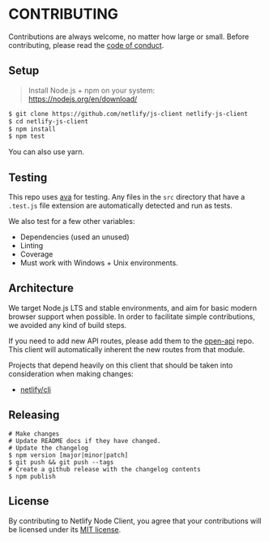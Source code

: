 # CONTRIBUTING

Contributions are always welcome, no matter how large or small. Before contributing, please read the [code of conduct](CODE_OF_CONDUCT.md).

## Setup

> Install Node.js + npm on your system: https://nodejs.org/en/download/

```sh
$ git clone https://github.com/netlify/js-client netlify-js-client
$ cd netlify-js-client
$ npm install
$ npm test
```

You can also use yarn.

## Testing

This repo uses [ava](https://github.com/avajs/ava) for testing. Any files in the `src` directory that have a `.test.js` file extension are automatically detected and run as tests.

We also test for a few other variables:

- Dependencies (used an unused)
- Linting
- Coverage
- Must work with Windows + Unix environments.

## Architecture

We target Node.js LTS and stable environments, and aim for basic modern browser support when possible. In order to facilitate simple contributions, we avoided any kind of build steps.

If you need to add new API routes, please add them to the [open-api](https://github.com/netlify/open-api) repo. This client will automatically inherent the new routes from that module.

Projects that depend heavily on this client that should be taken into consideration when making changes:

- [netlify/cli](https://github.com/netlify/cli)

## Releasing

```console
# Make changes
# Update README docs if they have changed.
# Update the changelog
$ npm version [major|minor|patch]
$ git push && git push --tags
# Create a github release with the changelog contents 
$ npm publish
```

## License

By contributing to Netlify Node Client, you agree that your contributions will be licensed
under its [MIT license](LICENSE).
